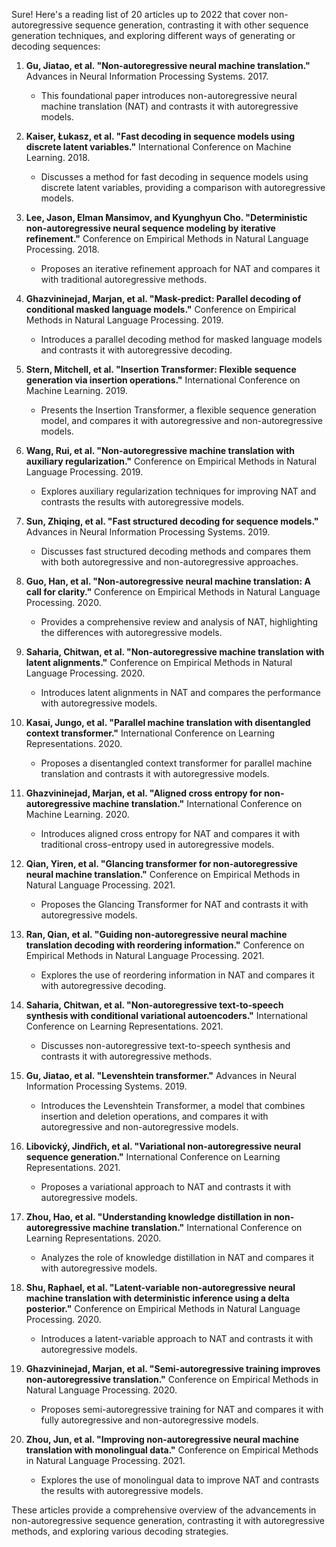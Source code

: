 Sure! Here's a reading list of 20 articles up to 2022 that cover non-autoregressive sequence generation, contrasting it with other sequence generation techniques, and exploring different ways of generating or decoding sequences:

1. **Gu, Jiatao, et al. "Non-autoregressive neural machine translation."** Advances in Neural Information Processing Systems. 2017.
   - This foundational paper introduces non-autoregressive neural machine translation (NAT) and contrasts it with autoregressive models.

2. **Kaiser, Łukasz, et al. "Fast decoding in sequence models using discrete latent variables."** International Conference on Machine Learning. 2018.
   - Discusses a method for fast decoding in sequence models using discrete latent variables, providing a comparison with autoregressive models.

3. **Lee, Jason, Elman Mansimov, and Kyunghyun Cho. "Deterministic non-autoregressive neural sequence modeling by iterative refinement."** Conference on Empirical Methods in Natural Language Processing. 2018.
   - Proposes an iterative refinement approach for NAT and compares it with traditional autoregressive methods.

4. **Ghazvininejad, Marjan, et al. "Mask-predict: Parallel decoding of conditional masked language models."** Conference on Empirical Methods in Natural Language Processing. 2019.
   - Introduces a parallel decoding method for masked language models and contrasts it with autoregressive decoding.

5. **Stern, Mitchell, et al. "Insertion Transformer: Flexible sequence generation via insertion operations."** International Conference on Machine Learning. 2019.
   - Presents the Insertion Transformer, a flexible sequence generation model, and compares it with autoregressive and non-autoregressive models.

6. **Wang, Rui, et al. "Non-autoregressive machine translation with auxiliary regularization."** Conference on Empirical Methods in Natural Language Processing. 2019.
   - Explores auxiliary regularization techniques for improving NAT and contrasts the results with autoregressive models.

7. **Sun, Zhiqing, et al. "Fast structured decoding for sequence models."** Advances in Neural Information Processing Systems. 2019.
   - Discusses fast structured decoding methods and compares them with both autoregressive and non-autoregressive approaches.

8. **Guo, Han, et al. "Non-autoregressive neural machine translation: A call for clarity."** Conference on Empirical Methods in Natural Language Processing. 2020.
   - Provides a comprehensive review and analysis of NAT, highlighting the differences with autoregressive models.

9. **Saharia, Chitwan, et al. "Non-autoregressive machine translation with latent alignments."** Conference on Empirical Methods in Natural Language Processing. 2020.
   - Introduces latent alignments in NAT and compares the performance with autoregressive models.

10. **Kasai, Jungo, et al. "Parallel machine translation with disentangled context transformer."** International Conference on Learning Representations. 2020.
    - Proposes a disentangled context transformer for parallel machine translation and contrasts it with autoregressive models.

11. **Ghazvininejad, Marjan, et al. "Aligned cross entropy for non-autoregressive machine translation."** International Conference on Machine Learning. 2020.
    - Introduces aligned cross entropy for NAT and compares it with traditional cross-entropy used in autoregressive models.

12. **Qian, Yiren, et al. "Glancing transformer for non-autoregressive neural machine translation."** Conference on Empirical Methods in Natural Language Processing. 2021.
    - Proposes the Glancing Transformer for NAT and contrasts it with autoregressive models.

13. **Ran, Qian, et al. "Guiding non-autoregressive neural machine translation decoding with reordering information."** Conference on Empirical Methods in Natural Language Processing. 2021.
    - Explores the use of reordering information in NAT and compares it with autoregressive decoding.

14. **Saharia, Chitwan, et al. "Non-autoregressive text-to-speech synthesis with conditional variational autoencoders."** International Conference on Learning Representations. 2021.
    - Discusses non-autoregressive text-to-speech synthesis and contrasts it with autoregressive methods.

15. **Gu, Jiatao, et al. "Levenshtein transformer."** Advances in Neural Information Processing Systems. 2019.
    - Introduces the Levenshtein Transformer, a model that combines insertion and deletion operations, and compares it with autoregressive and non-autoregressive models.

16. **Libovický, Jindřich, et al. "Variational non-autoregressive neural sequence generation."** International Conference on Learning Representations. 2021.
    - Proposes a variational approach to NAT and contrasts it with autoregressive models.

17. **Zhou, Hao, et al. "Understanding knowledge distillation in non-autoregressive machine translation."** International Conference on Learning Representations. 2020.
    - Analyzes the role of knowledge distillation in NAT and compares it with autoregressive models.

18. **Shu, Raphael, et al. "Latent-variable non-autoregressive neural machine translation with deterministic inference using a delta posterior."** Conference on Empirical Methods in Natural Language Processing. 2020.
    - Introduces a latent-variable approach to NAT and contrasts it with autoregressive models.

19. **Ghazvininejad, Marjan, et al. "Semi-autoregressive training improves non-autoregressive translation."** Conference on Empirical Methods in Natural Language Processing. 2020.
    - Proposes semi-autoregressive training for NAT and compares it with fully autoregressive and non-autoregressive models.

20. **Zhou, Jun, et al. "Improving non-autoregressive neural machine translation with monolingual data."** Conference on Empirical Methods in Natural Language Processing. 2021.
    - Explores the use of monolingual data to improve NAT and contrasts the results with autoregressive models.

These articles provide a comprehensive overview of the advancements in non-autoregressive sequence generation, contrasting it with autoregressive methods, and exploring various decoding strategies.
